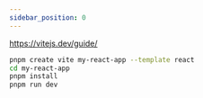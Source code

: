 ```yaml
---
sidebar_position: 0
---
```

https://vitejs.dev/guide/

```sh
pnpm create vite my-react-app --template react
cd my-react-app
pnpm install
pnpm run dev
```


